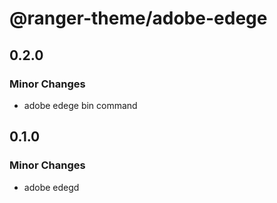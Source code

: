 # @ranger-theme/adobe-edege

## 0.2.0

### Minor Changes

- adobe edege bin command

## 0.1.0

### Minor Changes

- adobe edegd
